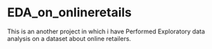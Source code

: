 # EDA_on_onlineretails
This is an another project in which i have Performed Exploratory data analysis on a dataset about online retailers.
